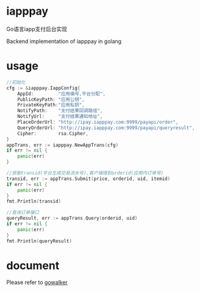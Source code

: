 # iapppay

Go语言iapp支付后台实现

Backend implementation of iapppay in golang 


# usage

```go
//初始化
cfg := &iapppay.IappConfig{
	AppId:         "应用编号,平台分配",
	PublicKeyPath: "应用公钥",
	PrivateKeyPath:"应用私钥",
	NotifyPath:    "支付结果回调路径",
	NotifyUrl:     "支付结果通知地址",
	PlaceOrderUrl: "http://ipay.iapppay.com:9999/payapi/order",
	QueryOrderUrl: "http://ipay.iapppay.com:9999/payapi/queryresult",
	Cipher:        rsa.Cipher,
}
appTrans, err := iapppay.NewAppTrans(cfg)
if err != nil {
	panic(err)
}

//获取transid(平台生成交易流水号),客户端得到orderid(应用内订单号)
transid, err := appTrans.Submit(price, orderid, uid, itemid)
if err != nil {
	panic(err)
}
fmt.Println(transid)

//查询订单接口
queryResult, err := appTrans.Query(orderid, uid)
if err != nil {
	panic(err)
}
fmt.Println(queryResult)

```

# document

Please refer to [gowalker](https://gowalker.org/github.com/xx/iapppay)
